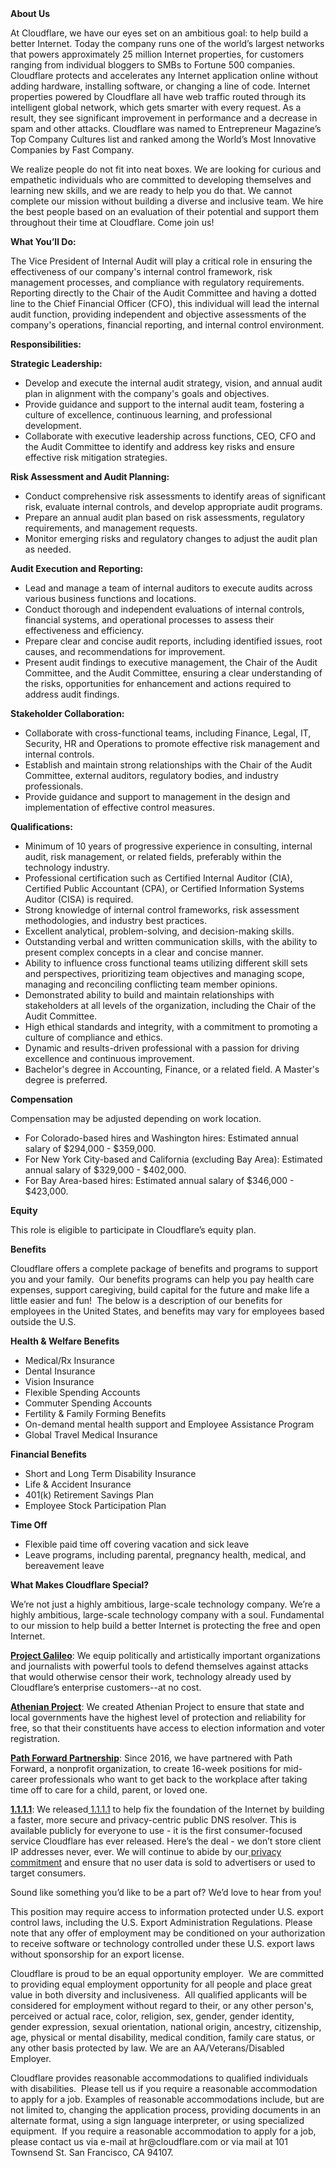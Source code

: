 <div class="content-intro">
	<div><strong>About Us</strong></div>
	<div>
		<p><span style="font-weight: 400;">At Cloudflare, we have our eyes set on an ambitious goal: to help build a better Internet. Today the company runs one of the world’s largest networks that powers approximately 25 million Internet properties, for customers ranging from individual bloggers to SMBs to Fortune 500 companies. Cloudflare protects and accelerates any Internet application online without adding hardware, installing software, or changing a line of code. Internet properties powered by Cloudflare all have web traffic routed through its intelligent global network, which gets smarter with every request. As a result, they see significant improvement in performance and a decrease in spam and other attacks. Cloudflare was named to Entrepreneur Magazine’s Top Company Cultures list and ranked among the World’s Most Innovative Companies by Fast Company.</span><span style="font-weight: 400;">&nbsp;</span></p>
		<p><span style="font-weight: 400;">We realize people do not fit into neat boxes. We are looking for curious and empathetic individuals who are committed to developing themselves and learning new skills, and we are ready to help you do that. We cannot complete our mission without building a diverse and inclusive team. We hire the best people based on an evaluation of their potential and support them throughout their time at Cloudflare. Come join us!&nbsp;</span></p>
	</div>
</div>
<p><strong>What You’ll Do:&nbsp;</strong></p>
<p>The Vice President of Internal Audit will play a critical role in ensuring the effectiveness of our company's internal control framework, risk management processes, and compliance with regulatory requirements. Reporting directly to the Chair of the Audit Committee and having a dotted line to the Chief Financial Officer (CFO), this individual will lead the internal audit function, providing independent and objective assessments of the company's operations, financial reporting, and internal control environment.</p>
<p><strong>Responsibilities:</strong>&nbsp;</p>
<p><strong>Strategic Leadership:</strong></p>
<ul>
	<li>Develop and execute the internal audit strategy, vision, and annual audit plan in alignment with the company's goals and objectives.</li>
	<li>Provide guidance and support to the internal audit team, fostering a culture of excellence, continuous learning, and professional development.</li>
	<li>Collaborate with executive leadership across functions, CEO, CFO and the Audit Committee to identify and address key risks and ensure effective risk mitigation strategies.</li>
</ul>
<p><strong>Risk Assessment and Audit Planning:</strong></p>
<ul>
	<li>Conduct comprehensive risk assessments to identify areas of significant risk, evaluate internal controls, and develop appropriate audit programs.</li>
	<li>Prepare an annual audit plan based on risk assessments, regulatory requirements, and management requests.</li>
	<li>Monitor emerging risks and regulatory changes to adjust the audit plan as needed.</li>
</ul>
<p><strong>Audit Execution and Reporting:</strong></p>
<ul>
	<li>Lead and manage a team of internal auditors to execute audits across various business functions and locations.</li>
	<li>Conduct thorough and independent evaluations of internal controls, financial systems, and operational processes to assess their effectiveness and efficiency.</li>
	<li>Prepare clear and concise audit reports, including identified issues, root causes, and recommendations for improvement.</li>
	<li>Present audit findings to executive management, the Chair of the Audit Committee, and the Audit Committee, ensuring a clear understanding of the risks, opportunities for enhancement and actions required to address audit findings.&nbsp;</li>
</ul>
<p><strong>Stakeholder Collaboration:</strong></p>
<ul>
	<li>Collaborate with cross-functional teams, including Finance, Legal, IT, Security, HR and Operations to promote effective risk management and internal controls.</li>
	<li>Establish and maintain strong relationships with the Chair of the Audit Committee, external auditors, regulatory bodies, and industry professionals.</li>
	<li>Provide guidance and support to management in the design and implementation of effective control measures.</li>
</ul>
<p><strong>Qualifications:</strong></p>
<ul>
	<li>Minimum of 10 years of progressive experience in consulting, internal audit, risk management, or related fields, preferably within the technology industry.</li>
	<li>Professional certification such as Certified Internal Auditor (CIA), Certified Public Accountant (CPA), or Certified Information Systems Auditor (CISA) is required.</li>
	<li>Strong knowledge of internal control frameworks, risk assessment methodologies, and industry best practices.</li>
	<li>Excellent analytical, problem-solving, and decision-making skills.</li>
	<li>Outstanding verbal and written communication skills, with the ability to present complex concepts in a clear and concise manner.</li>
	<li>Ability to influence cross functional teams utilizing different skill sets and perspectives, prioritizing team objectives and managing scope, managing and reconciling conflicting team member opinions.</li>
	<li>Demonstrated ability to build and maintain relationships with stakeholders at all levels of the organization, including the Chair of the Audit Committee.</li>
	<li>High ethical standards and integrity, with a commitment to promoting a culture of compliance and ethics.</li>
	<li>Dynamic and results-driven professional with a passion for driving excellence and continuous improvement.&nbsp;</li>
	<li>Bachelor's degree in Accounting, Finance, or a related field. A Master's degree is preferred.</li>
</ul>
<p><strong>Compensation</strong></p>
<p><span style="font-weight: 400;">Compensation may be adjusted depending on work location.</span></p>
<ul>
	<li style="font-weight: 400;"><span style="font-weight: 400;">For Colorado-based hires</span><span style="font-weight: 400;"> and Washington hires</span><span style="font-weight: 400;">: Estimated annual salary of $294,000 - $359,000.</span></li>
	<li style="font-weight: 400;"><span style="font-weight: 400;">For New York City-based and California (excluding Bay Area): Estimated annual salary of $329,000 - $402,000.</span></li>
	<li style="font-weight: 400;"><span style="font-weight: 400;">For Bay Area-based hires: Estimated annual salary of $346,000 - $423,000.</span></li>
</ul>
<p><strong>Equity</strong></p>
<p><span style="font-weight: 400;">This role is eligible to participate in Cloudflare’s equity plan.</span></p>
<p><strong>Benefits</strong></p>
<p><span style="font-weight: 400;">Cloudflare offers a complete package of benefits and programs to support you and your family.&nbsp; Our benefits programs can help you pay health care expenses, support caregiving, build capital for the future and make life a little easier and fun!&nbsp; The below is a description of our benefits for employees in the United States, and benefits may vary for employees based outside the U.S.</span></p>
<p><strong>Health &amp; Welfare Benefits</strong></p>
<ul>
	<li style="font-weight: 400;"><span style="font-weight: 400;">Medical/Rx Insurance</span></li>
	<li style="font-weight: 400;"><span style="font-weight: 400;">Dental Insurance</span></li>
	<li style="font-weight: 400;"><span style="font-weight: 400;">Vision Insurance</span></li>
	<li style="font-weight: 400;"><span style="font-weight: 400;">Flexible Spending Accounts</span></li>
	<li style="font-weight: 400;"><span style="font-weight: 400;">Commuter Spending Accounts</span></li>
	<li style="font-weight: 400;"><span style="font-weight: 400;">Fertility &amp; Family Forming Benefits</span></li>
	<li style="font-weight: 400;"><span style="font-weight: 400;">On-demand mental health support and Employee Assistance Program</span></li>
	<li style="font-weight: 400;"><span style="font-weight: 400;">Global Travel Medical Insurance</span></li>
</ul>
<p><strong>Financial Benefits</strong></p>
<ul>
	<li style="font-weight: 400;"><span style="font-weight: 400;">Short and Long Term Disability Insurance</span></li>
	<li style="font-weight: 400;"><span style="font-weight: 400;">Life &amp; Accident Insurance</span></li>
	<li style="font-weight: 400;"><span style="font-weight: 400;">401(k) Retirement Savings Plan</span></li>
	<li style="font-weight: 400;"><span style="font-weight: 400;">Employee Stock Participation Plan</span></li>
</ul>
<p><strong>Time Off</strong></p>
<ul>
	<li style="font-weight: 400;"><span style="font-weight: 400;">Flexible paid time off covering vacation and sick leave</span></li>
	<li style="font-weight: 400;"><span style="font-weight: 400;">Leave programs, including parental, pregnancy health, medical, and bereavement leave</span></li>
</ul>
<div class="content-conclusion">
	<p><strong>What Makes Cloudflare Special?</strong></p>
	<p><span style="font-weight: 400;">We’re not just a highly ambitious, large-scale technology company. We’re a highly ambitious, large-scale technology company with a soul. Fundamental to our mission to help build a better Internet is protecting the free and open Internet.</span></p>
	<p><a href="https://blog.cloudflare.com/protecting-free-expression-online/"><strong>Project Galileo</strong></a><span style="font-weight: 400;">: We equip politically and artistically important organizations and journalists with powerful tools to defend themselves against attacks that would otherwise censor their work, technology already used by Cloudflare’s enterprise customers--at no cost.</span></p>
	<p><strong><a href="https://www.cloudflare.com/athenian/">Athenian Project</a></strong><span style="font-weight: 400;">: We created Athenian Project to ensure that state and local governments have the highest level of protection and reliability for free, so that their constituents have access to election information and voter registration.</span></p>
	<p><a href="https://blog.cloudflare.com/tag/path-forward/"><strong>Path Forward Partnership</strong></a><span style="font-weight: 400;">: Since 2016, we have partnered with Path Forward, a nonprofit organization, to create 16-week positions for mid-career professionals who want to get back to the workplace after taking time off to care for a child, parent, or loved one.</span></p>
	<p><a href="https://1.1.1.1/"><strong>1.1.1.1</strong></a><span style="font-weight: 400;">: We released</span><a href="https://1.1.1.1/"> <span style="font-weight: 400;">1.1.1.1</span></a><span style="font-weight: 400;"> to help fix the foundation of the Internet by building a faster, more secure and privacy-centric public DNS resolver. This is available publicly for everyone to use - it is the first consumer-focused service Cloudflare has ever released. Here’s the deal - we don’t store client IP addresses never, ever. We will continue to abide by our</span><a href="https://developers.cloudflare.com/1.1.1.1/privacy/public-dns-resolver"> privacy commitment</a><span style="font-weight: 400;"> and ensure that no user data is sold to advertisers or used to target consumers.</span></p>
	<p><span style="font-weight: 400;">Sound like something you’d like to be a part of? We’d love to hear from you!</span></p>
	<p><span style="font-weight: 400;">This position may require access to information protected under U.S. export control laws, including the U.S. Export Administration Regulations. Please note that any offer of employment may be conditioned on your authorization to receive software or technology controlled under these U.S. export laws without sponsorship for an export license.</span></p>
	<p><span style="font-weight: 400;">Cloudflare is proud to be an equal opportunity employer. &nbsp;We are committed to providing equal employment opportunity for all people and place great value in both diversity and inclusiveness. &nbsp;All qualified applicants will be considered for employment without regard to their, or any other person's, perceived or actual</span> <span style="font-weight: 400;">race, color, religion, sex, gender, gender identity, gender expression, sexual orientation, national origin, ancestry, citizenship, age, physical or mental disability, medical condition, family care status, or any other basis protected by law. </span><span style="font-weight: 400;">We are an AA/Veterans/Disabled Employer.</span></p>
	<p><span style="font-weight: 400;">Cloudflare provides reasonable accommodations to qualified individuals with disabilities. &nbsp;Please tell us if you require a reasonable accommodation to apply for a job. Examples of reasonable accommodations include, but are not limited to, changing the application process, providing documents in an alternate format, using a sign language interpreter, or using specialized equipment. &nbsp;If you require a reasonable accommodation to apply for a job, please contact us via e-mail at </span><span style="font-weight: 400;">hr@cloudflare.com</span><span style="font-weight: 400;"> or via mail at 101 Townsend St. San Francisco, CA 94107.</span></p>
</div>